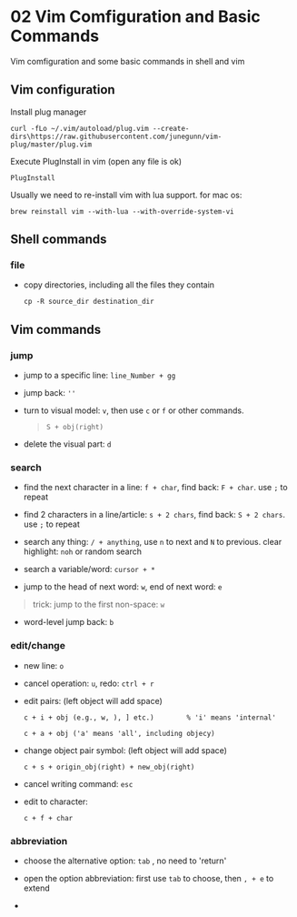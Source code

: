 # 02 Vim Comfiguration and Basic Commands

Vim comfiguration and some basic commands in shell and vim

## Vim configuration
Install plug manager

``` shell
curl -fLo ~/.vim/autoload/plug.vim --create-dirs\https://raw.githubusercontent.com/junegunn/vim-plug/master/plug.vim
```

Execute PlugInstall in vim (open any file is ok)

```
PlugInstall
```

Usually we need to re-install vim with lua support. for mac os:
```
brew reinstall vim --with-lua --with-override-system-vi
```



## Shell commands

### file
* copy directories, including all the files they contain

	```
	cp -R source_dir destination_dir
	```
	
## Vim commands

### jump
* jump to a specific line:	``` line_Number + gg ```

* jump back:	``` '' ```

* turn to visual model: ``` v ```, then use ``` c ``` or ``` f ``` or other commands.

	> ``` S + obj(right) ```

* delete the visual part: ``` d ```


### search
* find the next character in a line:	``` f + char ```, find back:	``` F + char ```. use ``` ; ``` to repeat

* find 2 characters in a line/article:		``` s + 2 chars ```, find back:	``` S + 2 chars ```. use ``` ; ``` to repeat

* search any thing: 	``` / + anything ```, use ``` n ``` to next and ``` N ``` to previous. clear highlight: ``` noh ``` or random search

* search a variable/word:		``` cursor + * ```

* jump to the head of next word: ``` w ```, end of next word: ``` e ```
> trick: jump to the first non-space: ``` w ```

* word-level jump back: ``` b ```






### edit/change
* new line:		``` o ```

* cancel operation: ``` u ```, redo: ``` ctrl + r ```

* edit pairs: (left object will add space)

	```
	c + i + obj (e.g., w, ), ] etc.)		% 'i' means 'internal'
	
	c + a + obj ('a' means 'all', including objecy)
	```

* change object pair symbol: (left object will add space)

	```
	c + s + origin_obj(right) + new_obj(right)
	```

* cancel writing command: ``` esc ```

* edit to character:
	```
	c + f + char
	```


### abbreviation
* choose the alternative option: ``` tab ``` , no need to 'return'

* open the option abbreviation: first use ``` tab ``` to choose, then ``` , + e ``` to extend

* 









